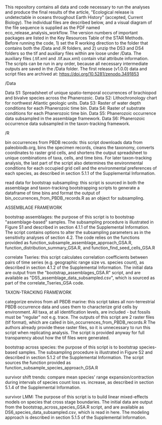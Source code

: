 
This repository contains all data and code necessary to run the analyses and produce the final results of the article, "Ecological release is undetectable in oceans throughout Earth History" (accepted, Current Biology). The individual files are described below, and a visual diagram of the file sequence is supplied as the PDF named eco_release_analysis_workflow. The version numbers of important packages are listed in the Key Resources Table of the STAR Methods. Before running the code, 1) set the R working direction to the folder that contains both the /Data and /R folders, and 2) unzip the DS3 and DS4 folders so the tif and auxiliary files within are loose under /Data. The auxiliary files (.tif.xml and .tif.aux.xml) contain vital attribute information. The scripts can be run in any order, because all necessary intermediate outputs are saved in the /Data folder. The first release (v1.0.0) data and script files are archived at: https://doi.org/10.5281/zenodo.3491853

/Data

Data S1: Spreadsheet of unique spatio-temporal occurrences of brachiopod and bivalve species across
the Phanerozoic.
Data S2: Lithochronology chart for northwest Atlantic geologic units.
Data S3: Raster of water depth conditions for each Phanerozoic time bin.
Data S4: Raster of substrate conditions for each Phanerozoic time bin.
Data S5: Phanerozoic occurrence data subsampled in the assemblage framework.
Data S6: Phanerozoic occurrence data subsampled in the taxon-tracking framework.

/R

bin occurrences from PBDB records: this script downloads data from paleobiodb.org, bins the specimen records, cleans the taxonomy, converts coordinates to raster grid cells, and shortens the output spreadsheet to unique combinations of taxa, cells, and time bins. For later taxon-tracking analysis, the last part of the script also determines the environmental conditions for each occupied grid cell and the environmental preferences of each species, as described in section 5.1.1 of the Supplemental Information.

read data for bootstrap subsampling: this script is sourced in both the assemblage and taxon-tracking bootstrapping scripts to generate a dataframe of time bins and format the output of bin_occurrences_from_PBDB_records.R as an object for subsampling.

ASSEMBLAGE FRAMEWORK

bootstrap assemblages: the purpose of this script is to bootstrap "assemblage-based" samples. The subsampling procedure is illustrated in Figure S1 and described in section 4.1.1 of the Supplemental Information. The script contains options to alter the subsampling parameters as in the sensitivity analyses of section 4.2. The code relies on the functions provided as function_subsample_assemblage_approach_GSA.R, function_distribution_summary_GSA.R, and function_find_seed_cells_GSA.R

correlate Tseries: this script calculates correlation coefficients between pairs of time series (e.g. geographic range size vs. species count), as described in section 4.1.2 of the Supplemental Information. The initial data are output from the "bootstrap_assemblages_GSA.R" script, and are available as "DS5_assemblage_data_subsampled.csv", which is sourced as part of the correlate_Tseries_GSA code.

TAXON-TRACKING FRAMEWORK

categorize enviros from all PBDB marine: this script takes all non-terrestrial PBDB occurrence data and uses them to characterize grid cells by environment. All taxa, at all identification levels, are included - but fossils must be "regular" not e.g. trace. The outputs of this script are 2 raster files (tif format), which are called in bin_occurrences_from_PBDB_records.R  The authors already provide these raster files, so it is unnecessary to run this script when replicating analysis. The script is provided anyway for full transparency about how the tif files were generated.

bootstrap across species: the purpose of this script is to bootstrap species-based samples. The subsampling procedure is illustrated in Figure S2 and described in section 5.1.2 of the Supplemental Information. The script sources the function provided as function_subsample_species_approach_GSA.R

survivor shift trends: compare mean species' range expansion/contraction during intervals of species count loss vs. increase, as described in section 5.1.4 of the Supplemental Information.

survivor LMM: The purpose of this script is to build linear mixed-effects models on species that cross stage boundaries. The initial data are output from the bootstrap_across_species_GSA.R script, and are available as DS6_species_data_subsampled.csv, which is read in here. The modeling approach is described in section 5.1.5 of the Supplemental Information.

